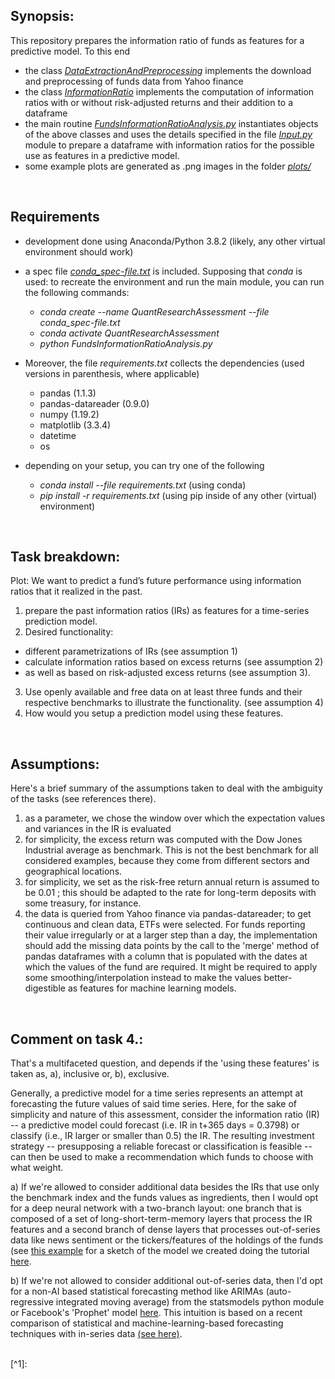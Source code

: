 ## Synopsis:
This repository prepares the information ratio of funds as features for a predictive model.
To this end

* the class [*DataExtractionAndPreprocessing*](DataExtractionAndPreprocessing.py) implements the download and preprocessing of funds data from Yahoo finance
* the class [*InformationRatio*](InformationRatio.py) implements the computation of information ratios with or without risk-adjusted returns and their addition to a dataframe
* the main routine [*FundsInformationRatioAnalysis.py*](FundsInformationRatioAnalysis.py) instantiates objects of the above classes and uses the details specified in the file [*Input.py*](Input.py) module to prepare a dataframe with information ratios for the possible use as features in a predictive model.
* some example plots are generated as .png images in the folder [*plots/*](plots)

<br/>

## Requirements
* development done using Anaconda/Python 3.8.2 (likely, any other virtual environment should work)
* a spec file [*conda_spec-file.txt*](conda_spec-file.txt) is included. Supposing that *conda* is used: to recreate the environment and run the main module, you can run the following commands:
  * *conda create --name QuantResearchAssessment --file conda_spec-file.txt*
  * *conda activate QuantResearchAssessment*
  * *python FundsInformationRatioAnalysis.py*


* Moreover, the file *requirements.txt* collects the dependencies (used versions in parenthesis, where applicable)
  * pandas (1.1.3)
  * pandas-datareader (0.9.0)
  * numpy  (1.19.2)
  * matplotlib (3.3.4)
  * datetime 
  * os 
* depending on your setup, you can try one of the following
  * *conda install --file requirements.txt*   (using conda)
  * *pip install -r requirements.txt*         (using pip inside of any other (virtual) environment)

<br/>

## Task breakdown:
Plot: We want to predict a fund’s future performance using information ratios that it
realized in the past. 

1. prepare the past information ratios (IRs) as features for a time-series prediction model. 
2. Desired functionality:
  * different parametrizations of IRs (see assumption 1)
  * calculate information ratios based on excess returns (see assumption 2)
  * as well as based on risk-adjusted excess returns (see assumption 3). 
3. Use openly available and free data on at least three funds and their respective benchmarks to illustrate the functionality. (see assumption 4)
4. How would you setup a prediction model using these features. 

<br/>

## Assumptions:
Here's a brief summary of the assumptions taken to deal with the ambiguity of the tasks (see references there).

1. as a parameter, we chose the window over which the expectation values and variances in the IR is evaluated
2. for simplicity, the excess return was computed with the Dow Jones Industrial average as benchmark. This is not the best benchmark for all considered examples, because they come from different sectors and geographical locations. 
3. for simplicity, we set as the risk-free return annual return is assumed to be 0.01 ; this should be adapted to the rate for long-term deposits with some treasury, for instance.
4. the data is queried from Yahoo finance via pandas-datareader; to get continuous and clean data, ETFs were selected. For funds reporting their value irregularly or at a larger step than a day, the implementation should add the missing data points by the call to the 'merge' method of pandas dataframes with a column that is populated with the dates at which the values of the fund are required. It might be required to apply some smoothing/interpolation instead to make the values better-digestible as features for machine learning models.

<br/>

## Comment on task 4.:

That's a multifaceted question, and depends if the 'using these features' is taken as, a), inclusive or, b), exclusive.

Generally, a predictive model for a time series represents an attempt at forecasting the future values of said time series. Here, for the sake of simplicity and nature of this assessment, consider the information ratio (IR) -- a predictive model could forecast (i.e. IR in t+365 days = 0.3798) or classify (i.e., IR larger or smaller than 0.5) the IR. The resulting investment strategy -- presupposing a reliable forecast or classification is feasible -- can then be used to make a recommendation which funds to choose with what weight. 

a) If we're allowed to consider additional data besides the IRs that use only the benchmark index and the funds values as ingredients, then I would opt for a deep neural network with a two-branch layout: one branch that is composed of a set of long-short-term-memory layers that process the IR features and a second branch of dense layers that processes out-of-series data like news sentiment or the tickers/features of the holdings of the funds (see [this example](./two_branch_model.png) for a sketch of the model we created doing the tutorial [here](https://medium.com/codex/stock-price-prediction-a-modified-approach-8d63ea6726a7 ).

b) If we're not allowed to consider additional out-of-series data, then I'd opt for a non-AI based statistical forecasting method like ARIMAs (auto-regressive integrated moving average) from the statsmodels python module or Facebook's 'Prophet' model [here](https://facebook.github.io/prophet/). This intuition is based on a recent comparison of statistical and machine-learning-based forecasting techniques with in-series data [(see here)](https://journals.plos.org/plosone/article?id=10.1371/journal.pone.0194889).


<br/>
[^1]: 